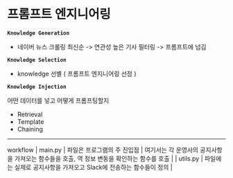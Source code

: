 # 프롬프트 엔지니어링

**`Knowledge Generation`**

- 네이버 뉴스 크롤링 최신순 -> 연관성 높은 기사 필터링 -> 프롬프트에 넘김  
    

**`Knowledge Selection`**  

- knowledge 선별 ( 프롬프트 엔지니어링 선정 )


**`Knowledge Injection`**

어떤 데이터를 넣고 어떻게 프롬프팅할지

- Retrieval
- Template 
- Chaining

---
workflow 
| main.py | 파일은 프로그램의 주 진입점 | 여기서는 각 운영사의 공지사항을 가져오는 함수들을 호출, 역 정보 변동을 확인하는 함수를 호출 |
| utils.py | 파일에는 실제로 공지사항을 가져오고 Slack에 전송하는 함수들이 정의 |
